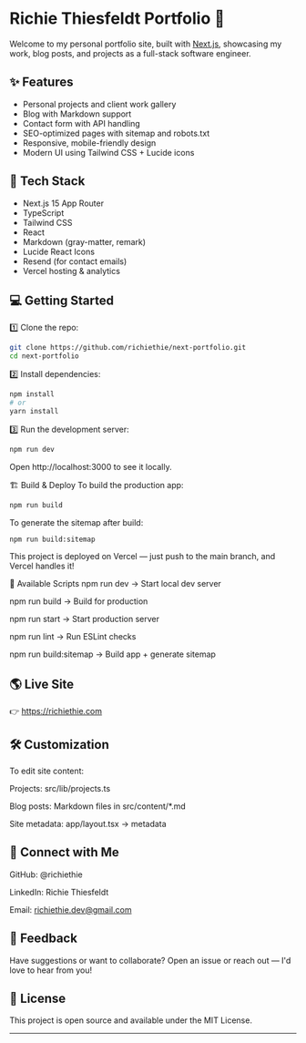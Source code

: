 # Richie Thiesfeldt Portfolio 🚀

Welcome to my personal portfolio site, built with [Next.js](https://nextjs.org), showcasing my work, blog posts, and projects as a full-stack software engineer.

## ✨ Features

- Personal projects and client work gallery  
- Blog with Markdown support  
- Contact form with API handling  
- SEO-optimized pages with sitemap and robots.txt  
- Responsive, mobile-friendly design  
- Modern UI using Tailwind CSS + Lucide icons

## 🚀 Tech Stack

- Next.js 15 App Router  
- TypeScript  
- Tailwind CSS  
- React  
- Markdown (gray-matter, remark)  
- Lucide React Icons  
- Resend (for contact emails)  
- Vercel hosting & analytics

## 💻 Getting Started

1️⃣ Clone the repo:

```bash
git clone https://github.com/richiethie/next-portfolio.git
cd next-portfolio
```
2️⃣ Install dependencies:

```bash
npm install
# or
yarn install
```
3️⃣ Run the development server:

```bash
npm run dev
```
Open http://localhost:3000 to see it locally.

🏗 Build & Deploy
To build the production app:

```bash
npm run build
```
To generate the sitemap after build:

```bash
npm run build:sitemap
```
This project is deployed on Vercel — just push to the main branch, and Vercel handles it!

🔧 Available Scripts
npm run dev → Start local dev server

npm run build → Build for production

npm run start → Start production server

npm run lint → Run ESLint checks

npm run build:sitemap → Build app + generate sitemap

## 🌎 Live Site
👉 https://richiethie.com

## 🛠 Customization
To edit site content:

Projects: src/lib/projects.ts

Blog posts: Markdown files in src/content/*.md

Site metadata: app/layout.tsx → metadata

## 📣 Connect with Me
GitHub: @richiethie

LinkedIn: Richie Thiesfeldt

Email: richiethie.dev@gmail.com

## 💬 Feedback
Have suggestions or want to collaborate?
Open an issue or reach out — I'd love to hear from you!

## 📄 License
This project is open source and available under the MIT License.

---